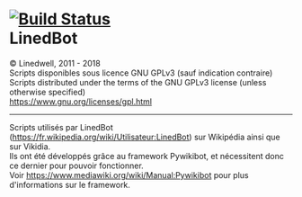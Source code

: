 [![Build Status](https://gitlab.com/linedwell/linedbot/badges/master/build.svg)](https://gitlab.com/linedwell/linedbot)<br/>
LinedBot
========
© Linedwell, 2011 - 2018<br />
Scripts disponibles sous licence GNU GPLv3 (sauf indication contraire)<br />
Scripts distributed under the terms of the GNU GPLv3 license (unless otherwise specified)<br />
https://www.gnu.org/licenses/gpl.html

---------
Scripts utilisés par LinedBot (https://fr.wikipedia.org/wiki/Utilisateur:LinedBot) sur Wikipédia ainsi que sur Vikidia.<br />
Ils ont été développés grâce au framework Pywikibot, et nécessitent donc ce dernier pour pouvoir fonctionner.<br />
Voir https://www.mediawiki.org/wiki/Manual:Pywikibot pour plus d'informations sur le framework.
